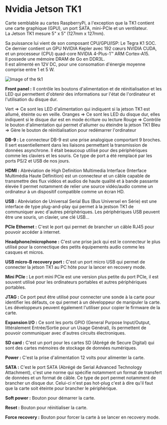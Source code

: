 # Nvidia Jetson TK1
Carte semblable au cartes RaspberryPi, a l'exception que la TK1 contient une carte graphique (GPU), un port SATA, mini-PCIe et un ventilateur.  
La Jetson TK1 mesure 5" x 5" (127mm x 127mm).  

Sa puissance lui vient de son composant CPU/GPU/ISP: Le Tegra K1 SOC.  
Ce dernier contient un GPU NVIDIA Kepler avec 192 cœurs NVIDIA CUDA, et un processeur (CPU) quad-core NVIDIA 4-Plus-1™ ARM  Cortex-A15.  
Il possede une mémoire DRAM de Go en DDR3L.  
Il est alimenté en 12V DC, pour une consomation d'énergie moyenne comprise entre 1 et 5 W.  

![Image of the tk1](http://elinux.org/images/2/27/Nvidia-tegra124-jetson-tk1-labelled.jpg)

**Front panel :** Il contrôle les boutons d'alimentation et de réinitialisation et les LED qui permettent d'obtenir des informations sur l'état de l'ordinateur et l'utilisation du disque dur.

Vert =>  Ce sont les LED d'alimentation qui indiquent si la jetson TK1 est allumé, éteinte ou en veille.
Oranges => Ce sont les LED du disque dur, elles indiquent si le disque dur est en mode écriture ou lecture
Rouge =>  Contrôle le bouton d'alimentation qui permet d'allumer ou éteindre la jetson TK1
Bleu => Gère le bouton de réinitialisation pour redémarrer l'ordinateur

**DB-9 :** Le connecteur DB-9 est une prise analogique comportant 9 broches. Il sert essentiellement dans les liaisons permettant la transmission de données asynchrone. Il était beaucoup utilisé pour des périphériques comme les claviers et les souris. Ce type de port a été remplacé par les ports PS/2 et USB de nos jours.

**HDMI :** Abréviation de High Definition Multimedia Interface (Interface Multimédia Haute Définition) est un connecteur et un câble capable de transmettre des flux vidéos et audios de haute qualité et à bande passante élevée Il permet notamment de relier une source vidéo/audio comme un ordinateur à un dispositif compatible comme un écran HD.

**USB :** Abréviation de Universal Serial Bus (Bus Universel en Série) est une interface de type plug-and-play qui permet à la jestson TK1 de communiquer avec d'autres périphèriques. Les périphériques USB peuvent être une souris, un clavier, une clé USB...

**PCIe Ethernet :** C'est le port qui permet de brancher un câble RJ45 pour pouvoir accéder à internet.

**Headphone/microphone :** C'est une prise jack qui est le connecteur le plus utilisé pour la connectique des petits équipements audio comme les casques et micros.

**USB micro-B recovery port :** C'est un port micro USB qui permet de connecter la jetson TK1 au PC hôte pour la lancer en recovery mode.

**Mini PCIe :** Le port mini PCIe est une version plus petite du port PCIe, il est souvent utilisé pour les ordinateurs portables et autres périphériques portables.

**JTAG :** Ce port peut être utilisé pour connecter une sonde à la carte pour identifier les défauts, ce qui permet à un développeur de manipuler la carte. Les développeurs peuvent également l'utiliser pour copier le firmware de la carte.

**Expansion I/O :** Ce sont les ports GPIO (General Purpose Input/Output, littéralement Entrée/Sortie 
pour un Usage Général), ils permettent de pouvoir communiquer avec d'autres circuits électroniques.

**SD card :** C'est un port pour les cartes SD (Abrégé de Secure Digital) qui sont des cartes mémoires de stockage de données numériques.

**Power :** C'est la prise d'alimentation 12 volts pour alimenter la carte.

**SATA :** C'est le port SATA (Abrégé de Serial Advanced Technology Attachment), c'est une norme qui spécifie notamment un format de transfert de données et un format de câble. Ce type de port permet notamment de brancher un disque dur. Celui-ci n'est pas hot-plug c'est à dire qu'il faut que la carte soit éteinte pour brancher le périphèrique.

**Soft power :** Bouton pour démarrer la carte.

**Reset :** Bouton pour réinitialiser la carte.

**Force recovery :** Bouton pour forcer la carte à se lancer en recovery mode.
